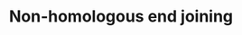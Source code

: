 ---
annotations:
- type: Pathway Ontology
  value: non-homologous end joining pathway of double-strand break repair
authors:
- MaintBot
- MartijnVanIersel
- Ddigles
description: (From http://en.wikipedia.org/wiki/Non-homologous_end_joining) Non-homologous
  end joining (NHEJ) is a pathway that repairs double-strand breaks in DNA. NHEJ is
  referred to as "non-homologous" because the break ends are directly ligated without
  the need for a homologous template, in contrast to homologous recombination, which
  requires a homologous sequence to guide repair. NHEJ is evolutionarily conserved
  throughout all kingdoms of life and is the predominant double-strand break repair
  pathway in mammalian cells.
last-edited: 2013-07-08
organisms:
- Rattus norvegicus
redirect_from:
- /index.php/Pathway:WP1277
- /instance/WP1277
schema-jsonld:
- '@context': https://schema.org/
  '@id': https://wikipathways.github.io/pathways/WP1277.html
  '@type': Dataset
  creator:
    '@type': Organization
    name: WikiPathways
  description: (From http://en.wikipedia.org/wiki/Non-homologous_end_joining) Non-homologous
    end joining (NHEJ) is a pathway that repairs double-strand breaks in DNA. NHEJ
    is referred to as "non-homologous" because the break ends are directly ligated
    without the need for a homologous template, in contrast to homologous recombination,
    which requires a homologous sequence to guide repair. NHEJ is evolutionarily conserved
    throughout all kingdoms of life and is the predominant double-strand break repair
    pathway in mammalian cells.
  keywords:
  - Ligase V
  - Nhej1
  - LOC363251
  - Xrcc6
  - Xrcc5
  - Mre11a
  - NP_001101797.1
  - Xrcc4
  - Rad50
  - Nbs1 ?
  license: CC0
  name: Non-homologous end joining
seo: CreativeWork
title: Non-homologous end joining
wpid: WP1277
---